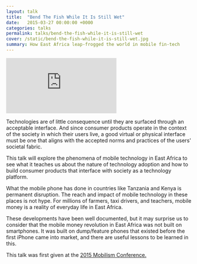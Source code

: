 ```yaml
---
layout: talk
title:  "Bend The Fish While It Is Still Wet"
date:   2015-03-27 00:00:00 +0000
categories: talks
permalink: talks/bend-the-fish-while-it-is-still-wet
cover: /static/bend-the-fish-while-it-is-still-wet.jpg
summary: How East Africa leap-frogged the world in mobile fin-tech
---
```


<div class="video">
  <iframe src="https://player.vimeo.com/video/130296586" frameborder="0"
    webkitallowfullscreen
       mozallowfullscreen
          allowfullscreen
  ></iframe>
</div>

Technologies are of little consequence until they are surfaced through an
acceptable interface. And since consumer products operate in the context of the
society in which their users live, a good virtual or physical interface must be
one that aligns with the accepted norms and practices of the users' societal
fabric.

This talk will explore the phenomena of mobile technology in East Africa to see
what it teaches us about the nature of technology adoption and how to build
consumer products that interface with society as a technology platform.

What the mobile phone has done in countries like Tanzania and Kenya is permanent
disruption. The reach and impact of mobile technology in these places is not
hype. For millions of farmers, taxi drivers, and teachers, mobile money is a
reality of everyday life in East Africa.

These developments have been well documented, but it may surprise us to consider
that the mobile money revolution in East Africa was not built on smartphones. It
was built on dump/feature phones that existed before the first iPhone came into
market, and there are useful lessons to be learned in this.

This talk was first given at the <a href="http://mobilism.nl/2015">2015 Mobilism Conference.</a>
